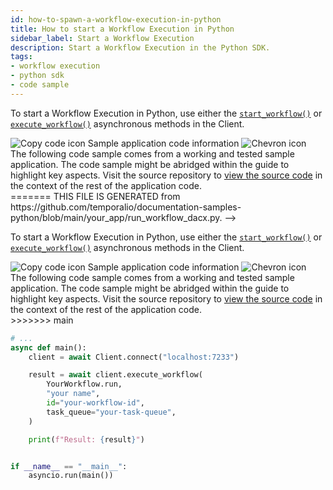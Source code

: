```yaml
---
id: how-to-spawn-a-workflow-execution-in-python
title: How to start a Workflow Execution in Python
sidebar_label: Start a Workflow Execution
description: Start a Workflow Execution in the Python SDK.
tags:
- workflow execution
- python sdk
- code sample
---
```


<!-- DO NOT EDIT THIS FILE DIRECTLY.
<<<<<<< HEAD
THIS FILE IS GENERATED from https://github.com/temporalio/documentation-samples-python/blob/replay-tests/your_app/run_workflow_dacx.py. -->

To start a Workflow Execution in Python, use either the [`start_workflow()`](https://python.temporal.io/temporalio.client.Client.html#start_workflow) or [`execute_workflow()`](https://python.temporal.io/temporalio.client.Client.html#execute_workflow) asynchronous methods in the Client.

<div class="copycode-notice-container"><div class="copycode-notice"><img data-style="copycode-icon" src="/icons/copycode.png" alt="Copy code icon" /> Sample application code information <img id="i-6cf15fa4-00b3-4c05-9f51-5c4fb9a34c19" data-event="clickable-copycode-info" data-style="chevron-icon" src="/icons/chevron.png" alt="Chevron icon" /></div><div id="copycode-info-6cf15fa4-00b3-4c05-9f51-5c4fb9a34c19" class="copycode-info">The following code sample comes from a working and tested sample application. The code sample might be abridged within the guide to highlight key aspects. Visit the source repository to <a href="https://github.com/temporalio/documentation-samples-python/blob/replay-tests/your_app/run_workflow_dacx.py">view the source code</a> in the context of the rest of the application code.</div></div>
=======
THIS FILE IS GENERATED from https://github.com/temporalio/documentation-samples-python/blob/main/your_app/run_workflow_dacx.py. -->

To start a Workflow Execution in Python, use either the [`start_workflow()`](https://python.temporal.io/temporalio.client.Client.html#start_workflow) or [`execute_workflow()`](https://python.temporal.io/temporalio.client.Client.html#execute_workflow) asynchronous methods in the Client.

<div class="copycode-notice-container"><div class="copycode-notice"><img data-style="copycode-icon" src="/icons/copycode.png" alt="Copy code icon" /> Sample application code information <img id="i-00e4667a-b722-4933-86c7-101a98b680a3" data-event="clickable-copycode-info" data-style="chevron-icon" src="/icons/chevron.png" alt="Chevron icon" /></div><div id="copycode-info-00e4667a-b722-4933-86c7-101a98b680a3" class="copycode-info">The following code sample comes from a working and tested sample application. The code sample might be abridged within the guide to highlight key aspects. Visit the source repository to <a href="https://github.com/temporalio/documentation-samples-python/blob/main/your_app/run_workflow_dacx.py">view the source code</a> in the context of the rest of the application code.</div></div>
>>>>>>> main

```python
# ...
async def main():
    client = await Client.connect("localhost:7233")

    result = await client.execute_workflow(
        YourWorkflow.run,
        "your name",
        id="your-workflow-id",
        task_queue="your-task-queue",
    )

    print(f"Result: {result}")


if __name__ == "__main__":
    asyncio.run(main())
```
